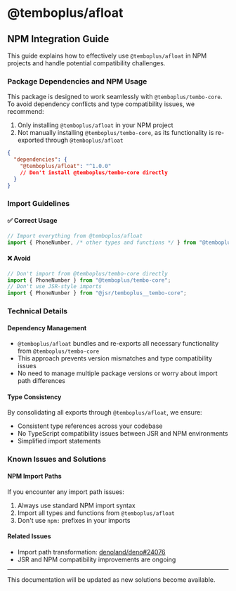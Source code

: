 # @temboplus/afloat

## NPM Integration Guide

This guide explains how to effectively use `@temboplus/afloat` in NPM projects and handle potential compatibility challenges.

### Package Dependencies and NPM Usage

This package is designed to work seamlessly with `@temboplus/tembo-core`. To avoid dependency conflicts and type compatibility issues, we recommend:

1. Only installing `@temboplus/afloat` in your NPM project
2. Not manually installing `@temboplus/tembo-core`, as its functionality is re-exported through `@temboplus/afloat`

```json
{
  "dependencies": {
    "@temboplus/afloat": "^1.0.0"
    // Don't install @temboplus/tembo-core directly
  }
}
```

### Import Guidelines

#### ✅ Correct Usage
```typescript
// Import everything from @temboplus/afloat
import { PhoneNumber, /* other types and functions */ } from "@temboplus/afloat";
```

#### ❌ Avoid
```typescript
// Don't import from @temboplus/tembo-core directly
import { PhoneNumber } from "@temboplus/tembo-core";
// Don't use JSR-style imports
import { PhoneNumber } from "@jsr/temboplus__tembo-core";
```

### Technical Details

#### Dependency Management
- `@temboplus/afloat` bundles and re-exports all necessary functionality from `@temboplus/tembo-core`
- This approach prevents version mismatches and type compatibility issues
- No need to manage multiple package versions or worry about import path differences

#### Type Consistency
By consolidating all exports through `@temboplus/afloat`, we ensure:
- Consistent type references across your codebase
- No TypeScript compatibility issues between JSR and NPM environments
- Simplified import statements

### Known Issues and Solutions

#### NPM Import Paths
If you encounter any import path issues:
1. Always use standard NPM import syntax
2. Import all types and functions from `@temboplus/afloat`
3. Don't use `npm:` prefixes in your imports

#### Related Issues
- Import path transformation: [denoland/deno#24076](https://github.com/denoland/deno/issues/24076)
- JSR and NPM compatibility improvements are ongoing

---

This documentation will be updated as new solutions become available.